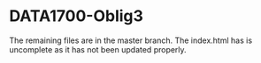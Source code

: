 # DATA1700-Oblig3
The remaining files are in the master branch.
The index.html has is uncomplete as it has not been updated properly.
